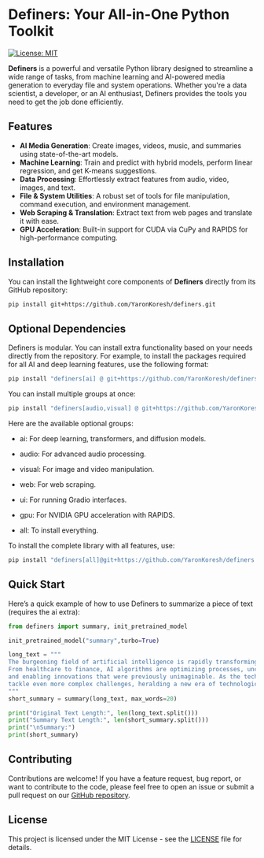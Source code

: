 # Definers: Your All-in-One Python Toolkit

[![License: MIT](https://img.shields.io/badge/License-MIT-yellow.svg)](https://opensource.org/licenses/MIT)

**Definers** is a powerful and versatile Python library designed to streamline a wide range of tasks, from machine learning and AI-powered media generation to everyday file and system operations. Whether you're a data scientist, a developer, or an AI enthusiast, Definers provides the tools you need to get the job done efficiently.

## Features

-   **AI Media Generation**: Create images, videos, music, and summaries using state-of-the-art models.
-   **Machine Learning**: Train and predict with hybrid models, perform linear regression, and get K-means suggestions.
-   **Data Processing**: Effortlessly extract features from audio, video, images, and text.
-   **File & System Utilities**: A robust set of tools for file manipulation, command execution, and environment management.
-   **Web Scraping & Translation**: Extract text from web pages and translate it with ease.
-   **GPU Acceleration**: Built-in support for CUDA via CuPy and RAPIDS for high-performance computing.

## Installation

You can install the lightweight core components of **Definers** directly from its GitHub repository:

```bash
pip install git+https://github.com/YaronKoresh/definers.git
```

## Optional Dependencies

Definers is modular. You can install extra functionality based on your needs directly from the repository. For example, to install the packages required for all AI and deep learning features, use the following format:

```bash
pip install "definers[ai] @ git+https://github.com/YaronKoresh/definers.git"
```

You can install multiple groups at once:

```bash
pip install "definers[audio,visual] @ git+https://github.com/YaronKoresh/definers.git"
```

Here are the available optional groups:

- ai: For deep learning, transformers, and diffusion models.

- audio: For advanced audio processing.

- visual: For image and video manipulation.

- web: For web scraping.

- ui: For running Gradio interfaces.

- gpu: For NVIDIA GPU acceleration with RAPIDS.

- all: To install everything.

To install the complete library with all features, use:

```bash
pip install "definers[all]@git+https://github.com/YaronKoresh/definers.git"
```

## Quick Start

Here’s a quick example of how to use Definers to summarize a piece of text (requires the ai extra):

```python
from definers import summary, init_pretrained_model

init_pretrained_model("summary",turbo=True)

long_text = """
The burgeoning field of artificial intelligence is rapidly transforming industries worldwide.
From healthcare to finance, AI algorithms are optimizing processes, uncovering insights from vast datasets,
and enabling innovations that were previously unimaginable. As the technology matures, it promises to
tackle even more complex challenges, heralding a new era of technological advancement.
"""
short_summary = summary(long_text, max_words=20)

print("Original Text Length:", len(long_text.split()))
print("Summary Text Length:", len(short_summary.split()))
print("\nSummary:")
print(short_summary)
```

## Contributing

Contributions are welcome! If you have a feature request, bug report, or want to contribute to the code, please feel free to open an issue or submit a pull request on our [GitHub repository](https://github.com/YaronKoresh/definers).

## License

This project is licensed under the MIT License - see the [LICENSE](https://github.com/YaronKoresh/definers/LICENSE) file for details.